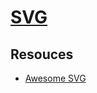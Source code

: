 # [SVG](https://developer.mozilla.org/en-US/docs/Web/SVG)

## Resouces

* [Awesome SVG](https://github.com/willianjusten/awesome-svg)
